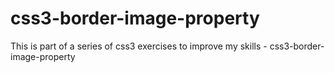 # css3-border-image-property
This is part of a series of css3 exercises to improve my skills - css3-border-image-property
